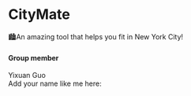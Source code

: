 # CityMate
🏙An amazing tool that helps you fit in New York City!
#### Group member
Yixuan Guo
<br>Add your name like me here: